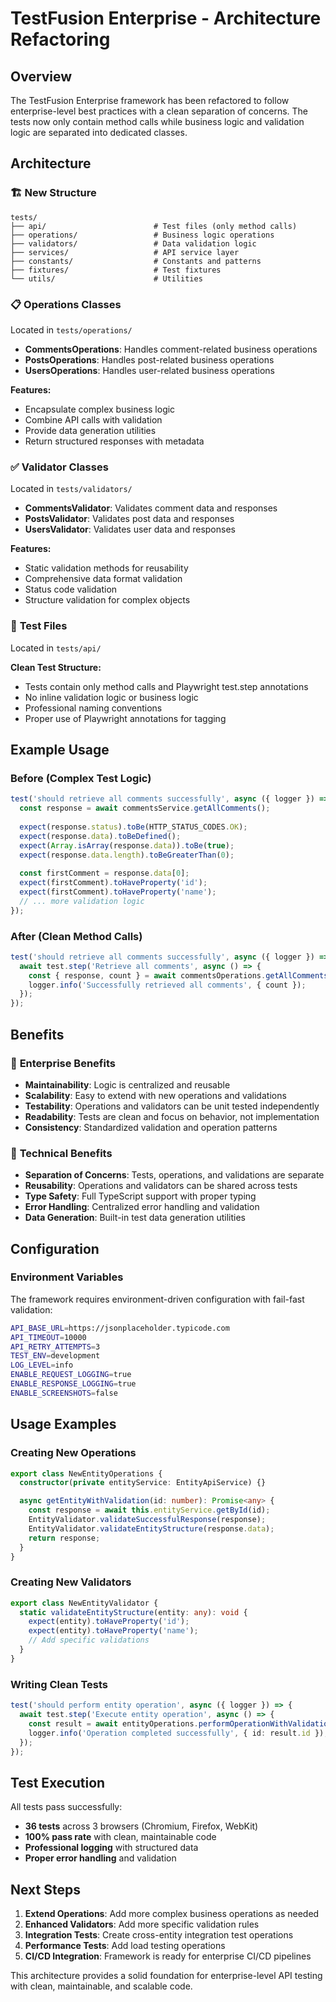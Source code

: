# TestFusion Enterprise - Architecture Refactoring

## Overview
The TestFusion Enterprise framework has been refactored to follow enterprise-level best practices with a clean separation of concerns. The tests now only contain method calls while business logic and validation logic are separated into dedicated classes.

## Architecture

### 🏗️ **New Structure**

```
tests/
├── api/                        # Test files (only method calls)
├── operations/                 # Business logic operations  
├── validators/                 # Data validation logic
├── services/                   # API service layer
├── constants/                  # Constants and patterns
├── fixtures/                   # Test fixtures
└── utils/                      # Utilities
```

### 📋 **Operations Classes**
Located in `tests/operations/`

- **CommentsOperations**: Handles comment-related business operations
- **PostsOperations**: Handles post-related business operations  
- **UsersOperations**: Handles user-related business operations

**Features:**
- Encapsulate complex business logic
- Combine API calls with validation
- Provide data generation utilities
- Return structured responses with metadata

### ✅ **Validator Classes**
Located in `tests/validators/`

- **CommentsValidator**: Validates comment data and responses
- **PostsValidator**: Validates post data and responses
- **UsersValidator**: Validates user data and responses

**Features:**
- Static validation methods for reusability
- Comprehensive data format validation
- Status code validation
- Structure validation for complex objects

### 🧪 **Test Files**
Located in `tests/api/`

**Clean Test Structure:**
- Tests contain only method calls and Playwright test.step annotations
- No inline validation logic or business logic
- Professional naming conventions
- Proper use of Playwright annotations for tagging

## Example Usage

### Before (Complex Test Logic)
```typescript
test('should retrieve all comments successfully', async ({ logger }) => {
  const response = await commentsService.getAllComments();
  
  expect(response.status).toBe(HTTP_STATUS_CODES.OK);
  expect(response.data).toBeDefined();
  expect(Array.isArray(response.data)).toBe(true);
  expect(response.data.length).toBeGreaterThan(0);
  
  const firstComment = response.data[0];
  expect(firstComment).toHaveProperty('id');
  expect(firstComment).toHaveProperty('name');
  // ... more validation logic
});
```

### After (Clean Method Calls)
```typescript
test('should retrieve all comments successfully', async ({ logger }) => {
  await test.step('Retrieve all comments', async () => {
    const { response, count } = await commentsOperations.getAllCommentsWithValidation();
    logger.info('Successfully retrieved all comments', { count });
  });
});
```

## Benefits

### 🎯 **Enterprise Benefits**
- **Maintainability**: Logic is centralized and reusable
- **Scalability**: Easy to extend with new operations and validations
- **Testability**: Operations and validators can be unit tested independently
- **Readability**: Tests are clean and focus on behavior, not implementation
- **Consistency**: Standardized validation and operation patterns

### 🔧 **Technical Benefits**
- **Separation of Concerns**: Tests, operations, and validations are separate
- **Reusability**: Operations and validators can be shared across tests
- **Type Safety**: Full TypeScript support with proper typing
- **Error Handling**: Centralized error handling and validation
- **Data Generation**: Built-in test data generation utilities

## Configuration

### Environment Variables
The framework requires environment-driven configuration with fail-fast validation:

```bash
API_BASE_URL=https://jsonplaceholder.typicode.com
API_TIMEOUT=10000
API_RETRY_ATTEMPTS=3
TEST_ENV=development
LOG_LEVEL=info
ENABLE_REQUEST_LOGGING=true
ENABLE_RESPONSE_LOGGING=true
ENABLE_SCREENSHOTS=false
```

## Usage Examples

### Creating New Operations
```typescript
export class NewEntityOperations {
  constructor(private entityService: EntityApiService) {}

  async getEntityWithValidation(id: number): Promise<any> {
    const response = await this.entityService.getById(id);
    EntityValidator.validateSuccessfulResponse(response);
    EntityValidator.validateEntityStructure(response.data);
    return response;
  }
}
```

### Creating New Validators
```typescript
export class NewEntityValidator {
  static validateEntityStructure(entity: any): void {
    expect(entity).toHaveProperty('id');
    expect(entity).toHaveProperty('name');
    // Add specific validations
  }
}
```

### Writing Clean Tests
```typescript
test('should perform entity operation', async ({ logger }) => {
  await test.step('Execute entity operation', async () => {
    const result = await entityOperations.performOperationWithValidation(data);
    logger.info('Operation completed successfully', { id: result.id });
  });
});
```

## Test Execution

All tests pass successfully:
- **36 tests** across 3 browsers (Chromium, Firefox, WebKit)
- **100% pass rate** with clean, maintainable code
- **Professional logging** with structured data
- **Proper error handling** and validation

## Next Steps

1. **Extend Operations**: Add more complex business operations as needed
2. **Enhanced Validators**: Add more specific validation rules
3. **Integration Tests**: Create cross-entity integration test operations
4. **Performance Tests**: Add load testing operations
5. **CI/CD Integration**: Framework is ready for enterprise CI/CD pipelines

This architecture provides a solid foundation for enterprise-level API testing with clean, maintainable, and scalable code.
